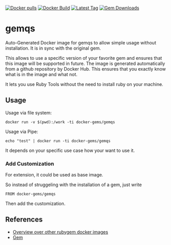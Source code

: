 [![Docker pulls](https://img.shields.io/docker/pulls/rubygem/gemqs.svg)](https://hub.docker.com/r/rubygem/gemqs/)
[![Docker Build](https://img.shields.io/docker/automated/rubygem/gemqs.svg)](https://hub.docker.com/r/rubygem/gemqs/)
[![Latest Tag](https://img.shields.io/github/tag/docker-rubygem/gemqs.svg)](https://hub.docker.com/r/rubygem/gemqs/)
[![Gem Downloads](https://img.shields.io/gem/dt/gemqs.svg)](https://rubygems.org/gems/gemqs/)
# gemqs

Auto-Generated Docker image for gemqs to allow simple usage without installation.
It is in sync with the original gem.

This allows to use a specific version of your favorite gem and ensures that this image will be supported in future.
The image is generated automatically from a github repository by Docker Hub.
This ensures that you exactly know what is in the image and what not.

It lets you use Ruby Tools without the need to install ruby on your machine.

## Usage

Usage via file system:

`docker run -v $(pwd):/work -ti docker-gems/gemqs`

Usage via Pipe:

`echo "test" | docker run -ti docker-gems/gemqs`

It depends on your specific use case how your want to use it.

### Add Customization

For extension, it could be used as base image.

So instead of struggeling with the installation of a gem, just write

`FROM docker-gems/gemqs`

Then add the customization.

## References

 - [Overview over other rubygem docker images](https://github.com/thinkbot/docker-rubygem)
 - [Gem](https://rubygems.org/gems/gemqs/)
